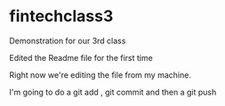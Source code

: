 # fintechclass3
Demonstration for our 3rd class



Edited the Readme file for the first time


Right now we're editing the file from my machine.

I'm going to do a git add , git commit and then a git push
